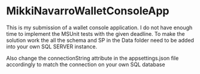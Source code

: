 # MikkiNavarroWalletConsoleApp

This is my submission of a wallet console application. I do not have enough time to implement the MSUnit tests with the given deadline. 
To make the solution work the all the schema and SP in the Data folder need to be added into your own SQL SERVER instance.

Also change the connectionString attribute in the appsettings.json file accordingly to match the connection on your own SQL database

<connectionStrings>
		<add name="walletAppDBConnection" connectionString="Data Source=DESKTOP-3T6HMLN;Initial Catalog=ConsoleWallet;Persist Security Info=True;User ID=AppDB;Password=app"/>
</connectionStrings>
